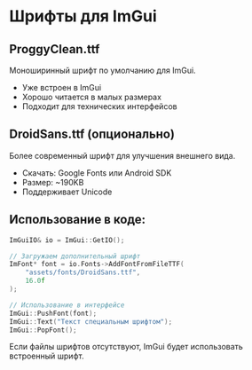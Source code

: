 # Шрифты для ImGui

## ProggyClean.ttf
Моноширинный шрифт по умолчанию для ImGui.
- Уже встроен в ImGui
- Хорошо читается в малых размерах
- Подходит для технических интерфейсов

## DroidSans.ttf (опционально)
Более современный шрифт для улучшения внешнего вида.
- Скачать: Google Fonts или Android SDK
- Размер: ~190KB
- Поддерживает Unicode

## Использование в коде:

```cpp
ImGuiIO& io = ImGui::GetIO();

// Загружаем дополнительный шрифт
ImFont* font = io.Fonts->AddFontFromFileTTF(
    "assets/fonts/DroidSans.ttf", 
    16.0f
);

// Использование в интерфейсе
ImGui::PushFont(font);
ImGui::Text("Текст специальным шрифтом");
ImGui::PopFont();
```

Если файлы шрифтов отсутствуют, ImGui будет использовать встроенный шрифт.
